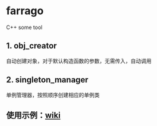 # farrago
C++ some tool

## 1. obj_creator
自动创建对象，对于默认构造函数的参数，无需传入，自动调用

## 2. singleton_manager
单例管理器，按照顺序创建相应的单例类

## 使用示例：[wiki](https://github.com/leap-ticking/farrago/wiki)
